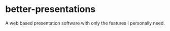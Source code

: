 # better-presentations

A web based presentation software with only the features I personally need.
